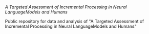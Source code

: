 *A Targeted Assessment of Incremental Processing in Neural LanguageModels and Humans*


Public repository for data and analysis of "A Targeted Assessment of Incremental Processing in Neural LanguageModels and Humans"
